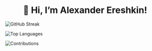 <h1 align="center"> 👋 Hi, I’m Alexander Ereshkin! </h1>

![GitHub Streak](https://streak-stats.demolab.com/?user=AlexEreh)

![Top Languages](https://github-readme-stats-gamma-woad-31.vercel.app/api/top-langs/?username=AlexEreh&layout=compact)

![Contributions](https://ssr-contributions-svg.vercel.app/_/AlexEreh?chart=3dbar&gap=0.6&scale=2&gradient=true&flatten=1&animation=wave&animation_duration=3&animation_delay=0.03&animation_amplitude=24&animation_frequency=0.1&animation_wave_center=19_3&format=svg&weeks=40)